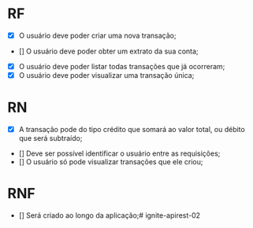 # RF

- [x] O usuário deve poder criar uma nova transação;
- [] O usuário deve poder obter um extrato da sua conta;
- [x] O usuário deve poder listar todas transações que já ocorreram;
- [x] O usuário deve poder visualizar uma transação única;

# RN

- [x] A transação pode do tipo crédito que somará ao valor total, ou débito que será subtraído;
- [] Deve ser possível identificar o usuário entre as requisições;
- [] O usuário só pode visualizar transações que ele criou;

# RNF

- [] Será criado ao longo da aplicação;# ignite-apirest-02
